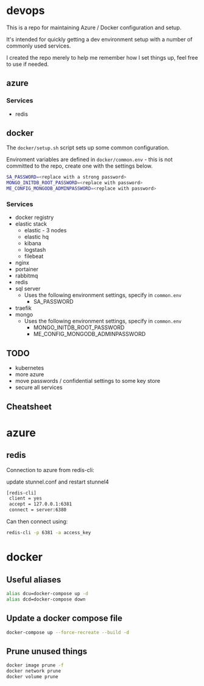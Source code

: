 # devops

This is a repo for maintaining Azure / Docker configuration and setup.

It's intended for quickly getting a dev environment setup with a number of commonly used services. 

I created the repo merely to help me remember how I set things up, feel free to use if needed.

## azure

### Services

* redis

## docker

The `docker/setup.sh` script sets up some common configuration. 

Enviroment variables are defined in `docker/common.env` - this is not committed to the repo, create one with the settings below.

```bash
SA_PASSWORD=<replace with a strong password>
MONGO_INITDB_ROOT_PASSWORD=<replace with password>
ME_CONFIG_MONGODB_ADMINPASSWORD=<replace with password>
```

### Services

* docker registry
* elastic stack
    * elastic - 3 nodes
    * elastic hq
    * kibana
    * logstash
    * filebeat
* nginx
* portainer
* rabbitmq
* redis
* sql server
    * Uses the following environment settings, specify in `common.env`
        * SA_PASSWORD
* traefik
* mongo
    * Uses the following environment settings, specify in `common.env`
        * MONGO_INITDB_ROOT_PASSWORD
        * ME_CONFIG_MONGODB_ADMINPASSWORD

## TODO

* kubernetes
* more azure
* move passwords / confidential settings to some key store
* secure all services


## Cheatsheet

# azure

## redis
Connection to azure from redis-cli:

update stunnel.conf and restart stunnel4

```bash
[redis-cli]
 client = yes
 accept = 127.0.0.1:6381
 connect = server:6380
 ```
Can then connect using:
```bash
redis-cli -p 6381 -a access_key
```

# docker

## Useful aliases
```bash
alias dcu=docker-compose up -d
alias dcd=docker-compose down
```
## Update a docker compose file
```bash
docker-compose up --force-recreate --build -d
```

## Prune unused things
```bash
docker image prune -f
docker network prune 
docker volume prune
```
